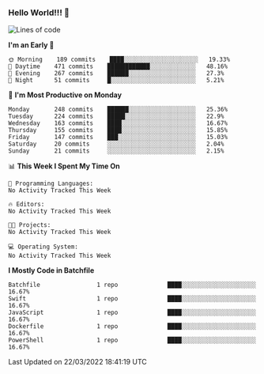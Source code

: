 ### Hello World!!! 👋

<!--
**kekotek/kekotek** is a ✨ _special_ ✨ repository because its `README.md` (this file) appears on your GitHub profile.

Here are some ideas to get you started:

- 🔭 I’m currently working on ...
- 🌱 I’m currently learning ...
- 👯 I’m looking to collaborate on ...
- 🤔 I’m looking for help with ...
- 💬 Ask me about ...
- 📫 How to reach me: ...
- 😄 Pronouns: ...
- ⚡ Fun fact: ...
-->

<!--START_SECTION:waka-->
![Lines of code](https://img.shields.io/badge/From%20Hello%20World%20I%27ve%20Written-19%20Thousand%20lines%20of%20code-blue)

**I'm an Early 🐤** 

```text
🌞 Morning    189 commits    ████░░░░░░░░░░░░░░░░░░░░░   19.33% 
🌆 Daytime    471 commits    ████████████░░░░░░░░░░░░░   48.16% 
🌃 Evening    267 commits    ██████░░░░░░░░░░░░░░░░░░░   27.3% 
🌙 Night      51 commits     █░░░░░░░░░░░░░░░░░░░░░░░░   5.21%

```
📅 **I'm Most Productive on Monday** 

```text
Monday       248 commits    ██████░░░░░░░░░░░░░░░░░░░   25.36% 
Tuesday      224 commits    █████░░░░░░░░░░░░░░░░░░░░   22.9% 
Wednesday    163 commits    ████░░░░░░░░░░░░░░░░░░░░░   16.67% 
Thursday     155 commits    ████░░░░░░░░░░░░░░░░░░░░░   15.85% 
Friday       147 commits    ███░░░░░░░░░░░░░░░░░░░░░░   15.03% 
Saturday     20 commits     ░░░░░░░░░░░░░░░░░░░░░░░░░   2.04% 
Sunday       21 commits     ░░░░░░░░░░░░░░░░░░░░░░░░░   2.15%

```


📊 **This Week I Spent My Time On** 

```text
💬 Programming Languages: 
No Activity Tracked This Week

🔥 Editors: 
No Activity Tracked This Week

🐱‍💻 Projects: 
No Activity Tracked This Week

💻 Operating System: 
No Activity Tracked This Week

```

**I Mostly Code in Batchfile** 

```text
Batchfile                1 repo              ████░░░░░░░░░░░░░░░░░░░░░   16.67% 
Swift                    1 repo              ████░░░░░░░░░░░░░░░░░░░░░   16.67% 
JavaScript               1 repo              ████░░░░░░░░░░░░░░░░░░░░░   16.67% 
Dockerfile               1 repo              ████░░░░░░░░░░░░░░░░░░░░░   16.67% 
PowerShell               1 repo              ████░░░░░░░░░░░░░░░░░░░░░   16.67%

```



 Last Updated on 22/03/2022 18:41:19 UTC
<!--END_SECTION:waka-->
